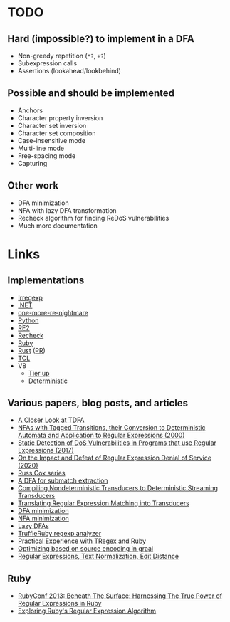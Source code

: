 # TODO

## Hard (impossible?) to implement in a DFA

* Non-greedy repetition (`*?`, `+?`)
* Subexpression calls
* Assertions (lookahead/lookbehind)

## Possible and should be implemented

* Anchors
* Character property inversion
* Character set inversion
* Character set composition
* Case-insensitive mode
* Multi-line mode
* Free-spacing mode
* Capturing

## Other work

* DFA minimization
* NFA with lazy DFA transformation
* Recheck algorithm for finding ReDoS vulnerabilities
* Much more documentation

# Links

## Implementations

* [Irregexp](https://blog.chromium.org/2009/02/irregexp-google-chromes-new-regexp.html)
* [.NET](https://docs.microsoft.com/en-us/dotnet/standard/base-types/details-of-regular-expression-behavior)
* [one-more-re-nightmare](https://github.com/telekons/one-more-re-nightmare)
* [Python](https://github.com/python/cpython/blob/main/Lib/re/__init__.py)
* [RE2](https://github.com/google/re2)
* [Recheck](https://makenowjust-labs.github.io/recheck/docs/internals/background/)
* [Ruby](https://github.com/k-takata/Onigmo)
* [Rust](https://github.com/rust-lang/regex) ([PR](https://github.com/rust-lang/regex/pull/164))
* [TCL](https://github.com/garyhouston/hsrex)
* V8
  * [Tier up](https://v8.dev/blog/regexp-tier-up)
  * [Deterministic](https://v8.dev/blog/non-backtracking-regexp)

## Various papers, blog posts, and articles

* [A Closer Look at TDFA](https://arxiv.org/abs/2206.01398)
* [NFAs with Tagged Transitions, their Conversion to Deterministic Automata and Application to Regular Expressions (2000)](https://laurikari.net/ville/spire2000-tnfa.pdf)
* [Static Detection of DoS Vulnerabilities in Programs that use Regular Expressions (2017)](https://arxiv.org/abs/1701.04045)
* [On the Impact and Defeat of Regular Expression Denial of Service (2020)](https://vtechworks.lib.vt.edu/handle/10919/98593)
* [Russ Cox series](https://swtch.com/~rsc/regexp/regexp1.html)
* [A DFA for submatch extraction](https://nitely.github.io/assets/jan_2020_dfa_submatches_extraction.pdf)
* [Compiling Nondeterministic Transducers to Deterministic Streaming Transducers](https://di.ku.dk/kmc/documents/ghrst2016-0-paper.pdf)
* [Translating Regular Expression Matching into Transducers](https://ieeexplore.ieee.org/document/5715276)
* [DFA minimization](https://en.wikipedia.org/wiki/DFA_minimization)
* [NFA minimization](https://www.researchgate.net/publication/3045459_On_the_State_Minimization_of_Nondeterministic_Finite_Automata)
* [Lazy DFAs](http://wwwmayr.informatik.tu-muenchen.de/lehre/2014WS/afs/2014-11-14.pdf)
* [TruffleRuby regexp analyzer](https://github.com/Shopify/truffleruby-utils/tree/master/regexp-analyzer)
* [Practical Experience with TRegex and Ruby](https://www.youtube.com/watch?v=0a73au-sbTM)
* [Optimizing based on source encoding in graal](https://github.com/oracle/graal/pull/3806)
* [Regular Expressions, Text Normalization, Edit Distance](https://web.stanford.edu/~jurafsky/slp3/2.pdf)

## Ruby

* [RubyConf 2013: Beneath The Surface: Harnessing The True Power of Regular Expressions in Ruby](https://www.youtube.com/watch?v=JfwS4ibJFDw)
* [Exploring Ruby's Regular Expression Algorithm](https://patshaughnessy.net/2012/4/3/exploring-rubys-regular-expression-algorithm)
